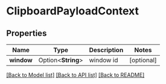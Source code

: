 # ClipboardPayloadContext

## Properties

Name | Type | Description | Notes
------------ | ------------- | ------------- | -------------
**window** | Option<**String**> | window id | [optional]

[[Back to Model list]](../README.md#documentation-for-models) [[Back to API list]](../README.md#documentation-for-api-endpoints) [[Back to README]](../README.md)


